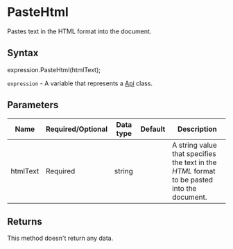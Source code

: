 # PasteHtml

Pastes text in the HTML format into the document.

## Syntax

expression.PasteHtml(htmlText);

`expression` - A variable that represents a [Api](../Api.md) class.

## Parameters

| **Name** | **Required/Optional** | **Data type** | **Default** | **Description** |
| ------------- | ------------- | ------------- | ------------- | ------------- |
| htmlText | Required | string |  | A string value that specifies the text in the *HTML* format to be pasted into the document. |

## Returns

This method doesn't return any data.